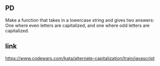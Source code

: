 ## PD
Make a function that takes in a lowercase string and gives two answers: One where even letters are capitalized, and one where odd letters are capitalized.

## link
https://www.codewars.com/kata/alternate-capitalization/train/javascript

